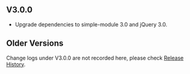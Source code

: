 
## V3.0.0

* Upgrade dependencies to simple-module 3.0 and jQuery 3.0.


## Older Versions

Change logs under V3.0.0 are not recorded here, please check [Release History](https://github.com/mycolorway/simple-module/releases).
